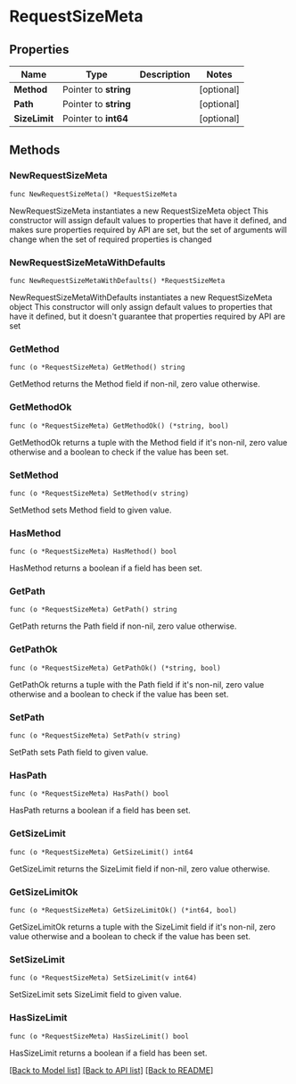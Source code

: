 # RequestSizeMeta

## Properties

Name | Type | Description | Notes
------------ | ------------- | ------------- | -------------
**Method** | Pointer to **string** |  | [optional] 
**Path** | Pointer to **string** |  | [optional] 
**SizeLimit** | Pointer to **int64** |  | [optional] 

## Methods

### NewRequestSizeMeta

`func NewRequestSizeMeta() *RequestSizeMeta`

NewRequestSizeMeta instantiates a new RequestSizeMeta object
This constructor will assign default values to properties that have it defined,
and makes sure properties required by API are set, but the set of arguments
will change when the set of required properties is changed

### NewRequestSizeMetaWithDefaults

`func NewRequestSizeMetaWithDefaults() *RequestSizeMeta`

NewRequestSizeMetaWithDefaults instantiates a new RequestSizeMeta object
This constructor will only assign default values to properties that have it defined,
but it doesn't guarantee that properties required by API are set

### GetMethod

`func (o *RequestSizeMeta) GetMethod() string`

GetMethod returns the Method field if non-nil, zero value otherwise.

### GetMethodOk

`func (o *RequestSizeMeta) GetMethodOk() (*string, bool)`

GetMethodOk returns a tuple with the Method field if it's non-nil, zero value otherwise
and a boolean to check if the value has been set.

### SetMethod

`func (o *RequestSizeMeta) SetMethod(v string)`

SetMethod sets Method field to given value.

### HasMethod

`func (o *RequestSizeMeta) HasMethod() bool`

HasMethod returns a boolean if a field has been set.

### GetPath

`func (o *RequestSizeMeta) GetPath() string`

GetPath returns the Path field if non-nil, zero value otherwise.

### GetPathOk

`func (o *RequestSizeMeta) GetPathOk() (*string, bool)`

GetPathOk returns a tuple with the Path field if it's non-nil, zero value otherwise
and a boolean to check if the value has been set.

### SetPath

`func (o *RequestSizeMeta) SetPath(v string)`

SetPath sets Path field to given value.

### HasPath

`func (o *RequestSizeMeta) HasPath() bool`

HasPath returns a boolean if a field has been set.

### GetSizeLimit

`func (o *RequestSizeMeta) GetSizeLimit() int64`

GetSizeLimit returns the SizeLimit field if non-nil, zero value otherwise.

### GetSizeLimitOk

`func (o *RequestSizeMeta) GetSizeLimitOk() (*int64, bool)`

GetSizeLimitOk returns a tuple with the SizeLimit field if it's non-nil, zero value otherwise
and a boolean to check if the value has been set.

### SetSizeLimit

`func (o *RequestSizeMeta) SetSizeLimit(v int64)`

SetSizeLimit sets SizeLimit field to given value.

### HasSizeLimit

`func (o *RequestSizeMeta) HasSizeLimit() bool`

HasSizeLimit returns a boolean if a field has been set.


[[Back to Model list]](../README.md#documentation-for-models) [[Back to API list]](../README.md#documentation-for-api-endpoints) [[Back to README]](../README.md)


